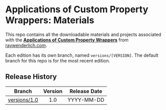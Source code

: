 # Applications of Custom Property Wrappers: Materials

This repo contains all the downloadable materials and projects associated with the **[Applications of Custom Property Wrappers](https://www.raywenderlich.com/library)** from [raywenderlich.com](https://www.raywenderlich.com).

Each edition has its own branch, named `versions/[VERSION]`. The default branch for this repo is for the most recent edition.

## Release History

| Branch                                                                                  | Version | Release Date |
| --------------------------------------------------------------------------------------- |:-------:|:------------:|
| [versions/1.0](https://github.com/raywenderlich/video-acpw-materials/tree/versions/1.0) | 1.0     | YYYY-MM-DD   |
